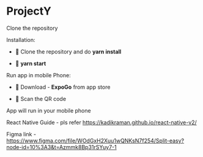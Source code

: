 # ProjectY

Clone the repository

Installation:

- 🔭 Clone the repository and do **yarn install**

- 🌱 **yarn start**

Run app in mobile Phone:

- 🔭 Download - **ExpoGo** from app store

- 🌱 Scan the QR code

App will run in your mobile phone

React Native Guide - pls refer https://kadikraman.github.io/react-native-v2/

Figma link - https://www.figma.com/file/WOdGxH2Xuu1wQNKsN7f254/Split-easy?node-id=10%3A3&t=Azmmk8Bp31rSYuy7-1


